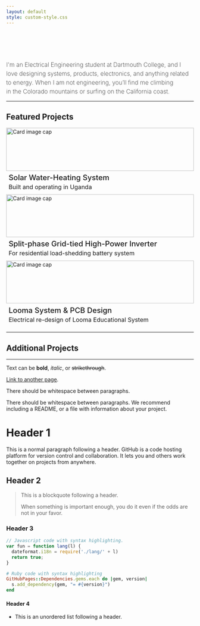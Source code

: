 ```yaml
---
layout: default
style: custom-style.css
---
```


<style>

.hero {
  /* display: flex; */
  flex-direction: column;
  /* align-items: center; */
  font-family: var(--sans-serif);
  /* margin: 0rem 0 0rem; */
  text-wrap: balance;
  /* text-align: center; */
}

.hero h1 {
  margin: 1rem 1;
  /* max-width: none; */
  text-align: left;
  /* font-size: 2vw; */
  font-size: 40px;
  /* font-weight: 240; */
  line-height: 1.5;
  /* background: #15B2B2; */
  background: linear-gradient(30deg, var(--theme-foreground-focus), currentColor);
  -webkit-background-clip: text;
  -webkit-text-fill-color: transparent;
  background-clip: text;
}

.hero h2 {
  margin: 0;
  max-width: 34em;
  font-size: 20px;
  font-style: initial;
  font-weight: 500;
  line-height: 1.5;
  color: var(--theme-foreground-muted);
}

.hero p {
  margin: 0;
  text-align: left;
  /* max-width: 34em; */
  font-size: 16px;
  font-style: initial;
  font-weight: 200;
  line-height: 1.5;
  color: var(--theme-foreground-muted);
}

.card-img-top {
    width: 100%;
    height: 12vw;
    object-fit: cover;
}

.card {
    border: 0px solid #ddd;
    border-radius: 0.5rem;
    overflow: hidden;
    transition: transform 0.3s, box-shadow 0.3s;
    cursor: pointer;
    text-decoration: none; /* Remove underline from link */
    color: inherit; /* Ensure text color is inherited from parent */
}

.card:hover {
    transform: translateY(-5px);
    box-shadow: 0 4px 8px rgba(0, 0, 0, 0.2);
    border: 0.4px solid var(--theme-foreground-focus);
  }

.card-block {
    padding: 0.4rem;
}

.card-title {
    margin: 0;
    font-size: 1.25rem;
    font-weight: 500;
}

.card-text {
    margin: 0.2rem 0;
    font-size: 1rem;
    color: var(--theme-foreground-muted);
}

</style>


<div class="hero">
  <h1>Hello! I'm Veronica.</h1>
  <p>I'm an Electrical Engineering student at Dartmouth College, and I love designing systems, products, electronics, and anything related to energy. When I am not engineering, you’ll find me climbing in the Colorado mountains or surfing on the California coast.</p>
</div>

---
## Featured Projects

<div class="grid grid-cols-3">
  <a href="/solar-water-heating" class="card">
    <img alt="Card image cap" class="card-img-top img-fluid" src="img/dhe/uganda-system.jpg" />
    <div class="card-block">
      <h2 class="card-title">Solar Water-Heating System</h2>
      <p class="card-text">Built and operating in Uganda</p>
    </div>
  </a>

  <a href="/inverter" class="card">
    <img alt="Card image cap" class="card-img-top img-fluid" src="img/Bishop_1.jpeg" />
    <div class="card-block">
      <h2 class="card-title">Split-phase Grid-tied High-Power Inverter</h2>
      <p class="card-text">For residential load-shedding battery system</p>
    </div>
  </a>

  <a href="/looma-redesign" class="card">
    <img alt="Card image cap" class="card-img-top img-fluid" src="img/Bishop_1.jpeg" />
    <div class="card-block">
      <h2 class="card-title">Looma System & PCB Design</h2>
      <p class="card-text">Electrical re-design of Looma Educational System</p>
    </div>
  </a>
</div>

---
## Additional Projects





---

Text can be **bold**, _italic_, or ~~strikethrough~~.

[Link to another page](./all-projects.html).

There should be whitespace between paragraphs.

There should be whitespace between paragraphs. We recommend including a README, or a file with information about your project.

# Header 1

This is a normal paragraph following a header. GitHub is a code hosting platform for version control and collaboration. It lets you and others work together on projects from anywhere.

## Header 2

> This is a blockquote following a header.
>
> When something is important enough, you do it even if the odds are not in your favor.

### Header 3

```js
// Javascript code with syntax highlighting.
var fun = function lang(l) {
  dateformat.i18n = require('./lang/' + l)
  return true;
}
```

```ruby
# Ruby code with syntax highlighting
GitHubPages::Dependencies.gems.each do |gem, version|
  s.add_dependency(gem, "= #{version}")
end
```

#### Header 4

*   This is an unordered list following a header.